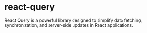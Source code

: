 # react-query
React Query is a powerful library designed to simplify data fetching, synchronization, and server-side updates in React applications.
